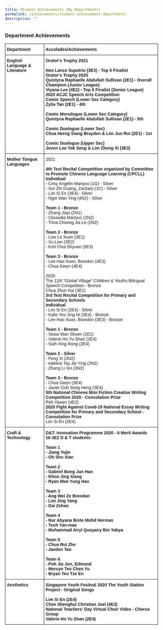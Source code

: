 ```yaml
---
title: Student Achievements (By Departments)
permalink: /achievements/student-achievement-department/
description: ""
---
```

### Department Achievements

<style type="text/css">
.tg  {border-collapse:collapse;border-spacing:0;}
.tg td{border-color:black;border-style:solid;border-width:1px;font-family:Arial, sans-serif;font-size:14px;
  overflow:hidden;padding:10px 5px;word-break:normal;}
.tg th{border-color:black;border-style:solid;border-width:1px;font-family:Arial, sans-serif;font-size:14px;
  font-weight:normal;overflow:hidden;padding:10px 5px;word-break:normal;}
.tg .tg-dgl5{background-color:#FFF;font-weight:bold;text-align:left;vertical-align:top}
.tg .tg-ktyi{background-color:#FFF;text-align:left;vertical-align:top}
</style>
<table class="tg">
<thead>
  <tr>
    <th class="tg-dgl5"><span style="font-weight:inherit;font-style:inherit">Department</span></th>
    <th class="tg-dgl5"><span style="font-weight:700;font-style:inherit">Accolades/Achievements</span></th>
  </tr>
</thead>
<tbody>
  <tr>
    <td class="tg-dgl5"><span style="font-weight:inherit;font-style:inherit">English Language &amp; Literature</span></td>
    <td class="tg-dgl5"><span style="font-weight:inherit;font-style:inherit">Orator's Trophy 2021</span><br><br><span style="font-weight:inherit;font-style:inherit">Neo Lance Supatrio (3E3) - Top 5 Finalist</span><br><span style="font-weight:inherit;font-style:inherit">Orator's Trophy 2020</span><br><span style="font-weight:inherit;font-style:inherit">Quistyna Raphaelle Abdullah Sullivan (2E1) - Overall Champion (Junior League)</span><br><span style="font-weight:inherit;font-style:inherit">Viyana Lee (4E2) - Top 5 Finalist (Senior League)</span><br><span style="font-weight:700;font-style:inherit">2020 ACJC Speech Arts Competition</span><br><span style="font-weight:inherit;font-style:inherit">Comic Speech (Lower Sec Category)</span><br><span style="font-weight:inherit;font-style:inherit">Zylia Tan (2E1) - 4th</span><br><span style="font-weight:inherit;font-style:inherit;color:#FFF">-</span><br><span style="font-weight:inherit;font-style:inherit">Comic Monologue (Lower Sec Category)</span><br><span style="font-weight:inherit;font-style:inherit">Quistyna Raphaelle Abdullah Sullivan (2E1) - 5th</span><br><span style="font-weight:inherit;font-style:inherit;color:#FFF">-</span><br><span style="font-weight:inherit;font-style:inherit">Comic Duologue (Lower Sec)</span><br><span style="font-weight:inherit;font-style:inherit">Chua Herng Siang Brayden &amp; Lim Jun Rui (2E1) - 1st</span><br><span style="font-weight:inherit;font-style:inherit;color:#FFF">-</span><br><span style="font-weight:inherit;font-style:inherit">Comic Duologue (Upper Sec)</span><br><span style="font-weight:inherit;font-style:inherit">Jevon Lee Yok Seng &amp; Lim Zheng Xi (3E3)</span></td>
  </tr>
  <tr>
    <td class="tg-dgl5"><span style="font-weight:inherit;font-style:inherit">Mother Tongue Languages</span></td>
    <td class="tg-ktyi"><span style="font-weight:inherit;font-style:inherit">2021</span><br><br><span style="font-weight:700;font-style:inherit">4th Text Recital Competition organized by Committee to Promote Chinese Language Learning (CPCLL)</span><br><span style="font-weight:700;font-style:inherit">Individual</span><br><span style="font-weight:inherit;font-style:inherit">- Cesy Angelin Martyus (1G) - Silver</span><br><span style="font-weight:inherit;font-style:inherit">- Sor Zhi Guang, Zackary (1C) - Silver</span><br><span style="font-weight:inherit;font-style:inherit">- Lim Si En (3E4) - Silver</span><br><span style="font-weight:inherit;font-style:inherit">- Ngoi Wan Ying (4N2) - Silver</span><br><span style="font-weight:inherit;font-style:inherit;color:#FFF">-</span><br><span style="font-weight:700;font-style:inherit">Team 1 - Bronze</span><br><span style="font-weight:inherit;font-style:inherit">- Zhang Jiayi (2N1)</span><br><span style="font-weight:inherit;font-style:inherit">- Clouwdia Martyus (2N2)</span><br><span style="font-weight:inherit;font-style:inherit">- Trina Choong Jia Le (2N2)</span><br><span style="font-weight:inherit;font-style:inherit;color:#FFF">-</span><br><span style="font-weight:700;font-style:inherit">Team 2 - Bronze</span><br><span style="font-weight:inherit;font-style:inherit">- Low Le Xuan (3E1)</span><br><span style="font-weight:inherit;font-style:inherit">- Xu Lian (3E2)</span><br><span style="font-weight:inherit;font-style:inherit">- Koh Chui Shyuan (3E3)</span><br><span style="font-weight:inherit;font-style:inherit;color:#FFF">-</span><br><span style="font-weight:700;font-style:inherit">Team 3 - Bronze </span><br><span style="font-weight:inherit;font-style:inherit">- Lee Hao Xuan, Brandon (4E3)</span><br><span style="font-weight:inherit;font-style:inherit">- Chua Gwyn (4E4)</span><br><br><span style="font-weight:inherit;font-style:inherit">2020</span><br><span style="font-weight:inherit;font-style:inherit">The 11th "Global Village" Children &amp; Youths Bilingual Speech Competition - Bronze</span><br><span style="font-weight:inherit;font-style:inherit">Chua Zhun Kai (3E1)</span><br><span style="font-weight:700;font-style:inherit">3rd Text Recital Competition for Primary and Secondary Schools</span><br><span style="font-weight:700;font-style:inherit">Individual</span><br><span style="font-weight:inherit;font-style:inherit">- Lim Si En (2E4) - Silver</span><br><span style="font-weight:inherit;font-style:inherit">- Kylie Yeo Jing Ni (3E4) - Bronze</span><br><span style="font-weight:inherit;font-style:inherit">- Lee Hao Xuan, Brandon (3E3) - Bronze</span><br><span style="font-weight:inherit;font-style:inherit;color:#FFF">-</span><br><span style="font-weight:700;font-style:inherit">Team 1 - Bronze</span><br><span style="font-weight:inherit;font-style:inherit">- Seow Wan Shuen (2E1)</span><br><span style="font-weight:inherit;font-style:inherit">- Valerie Ho Yu Shan (2E4)</span><br><span style="font-weight:inherit;font-style:inherit">- Siah Xing Rong (2E4)</span><br><span style="font-weight:inherit;font-style:inherit;color:#FFF">-</span><br><span style="font-weight:700;font-style:inherit">Team 2 - Silver</span><br><span style="font-weight:inherit;font-style:inherit">- Feng Xi (3N2)</span><br><span style="font-weight:inherit;font-style:inherit">- Adeline Tay Jie Ying (3N2)</span><br><span style="font-weight:inherit;font-style:inherit">- Zhang Li Xin (3N2)</span><br><span style="font-weight:inherit;font-style:inherit;color:#FFF">-</span><br><span style="font-weight:700;font-style:inherit">Team 3 - Bronze</span><br><span style="font-weight:inherit;font-style:inherit">- Chua Gwyn (3E4)</span><br><span style="font-weight:inherit;font-style:inherit">- Javier Goh Song Heng (3E4)</span><br><span style="font-weight:700;font-style:inherit">5th National Chinese Mini Fiction Creative Writing Competition 2020 - Consolation Prize</span><br><span style="font-weight:inherit;font-style:inherit">Poh Yawen (4E2)</span><br><span style="font-weight:700;font-style:inherit">2020 Fight Against Covid-19 National Essay Writing Competition for Primary and Secondary School - Consolation Prize</span><br><span style="font-weight:inherit;font-style:inherit">Lim Si En (2E4)</span></td>
  </tr>
  <tr>
    <td class="tg-dgl5"><span style="font-weight:inherit;font-style:inherit">Craft &amp; Technology</span></td>
    <td class="tg-dgl5"><span style="font-weight:700;font-style:inherit">D&amp;T: Innovation Programme 2020 - 6 Merit Awards</span><br><span style="font-weight:inherit;font-style:inherit">16 3E2 D &amp; T students:</span><br><br><span style="font-weight:700;font-style:inherit">Team 1</span><br><span style="font-weight:inherit;font-style:inherit">- Jiang Yujie</span><br><span style="font-weight:inherit;font-style:inherit">- Oh Shu Xian</span><br><span style="font-weight:inherit;font-style:inherit;color:#FFF">-</span><br><span style="font-weight:700;font-style:inherit">Team 2</span><br><span style="font-weight:inherit;font-style:inherit">- Gabriel Bong Jun Han</span><br><span style="font-weight:inherit;font-style:inherit">- Khoo Jing Xiang</span><br><span style="font-weight:inherit;font-style:inherit">- Ryan Wee Yung Hao</span><br><span style="font-weight:inherit;font-style:inherit;color:#FFF">-</span><br><span style="font-weight:700;font-style:inherit">Team 3</span><br><span style="font-weight:inherit;font-style:inherit">- Ang Wei Ze Brendan</span><br><span style="font-weight:inherit;font-style:inherit">- Lim Jing Yang</span><br><span style="font-weight:inherit;font-style:inherit">- Dai Zehao</span><br><span style="font-weight:inherit;font-style:inherit;color:#FFF">-</span><br><span style="font-weight:700;font-style:inherit">Team 4</span><br><span style="font-weight:inherit;font-style:inherit">- Nur Abyana Binte Mohd Herman</span><br><span style="font-weight:inherit;font-style:inherit">- Teoh Yan-mae</span><br><span style="font-weight:inherit;font-style:inherit">- Muhammad Airyl Qusyairy Bin Yahya</span><br><span style="font-weight:inherit;font-style:inherit;color:#FFF">-</span><br><span style="font-weight:700;font-style:inherit">Team 5</span><br><span style="font-weight:inherit;font-style:inherit">- Chua Rui Zhe</span><br><span style="font-weight:inherit;font-style:inherit">- Jaeden Tan</span><br><span style="font-weight:inherit;font-style:inherit;color:#FFF">-</span><br><span style="font-weight:700;font-style:inherit">Team 6</span><br><span style="font-weight:inherit;font-style:inherit">- Poh Jia Jun, Edmund</span><br><span style="font-weight:inherit;font-style:inherit">- Mervyn Teo Chen Yu</span><br><span style="font-weight:inherit;font-style:inherit">- Bryan Teo Tze En</span></td>
  </tr>
  <tr>
    <td class="tg-dgl5"><span style="font-weight:inherit;font-style:inherit">Aesthetics</span></td>
    <td class="tg-dgl5"><span style="font-weight:inherit;font-style:inherit">Singapore Youth Fesitval 2020 The Youth Station Project - Original Songs</span><br><br><span style="font-weight:inherit;font-style:inherit">Lim Si En (2E4)</span><br><span style="font-weight:inherit;font-style:inherit">Chee Shenghui Christian Joel (4E3)</span><br><span style="font-weight:700;font-style:inherit">National Teachers' Day Virtual Choir Video - Chorus Group</span><br><span style="font-weight:inherit;font-style:inherit">Valerie Ho Yu Shan (2E4)</span></td>
  </tr>
</tbody>
</table>